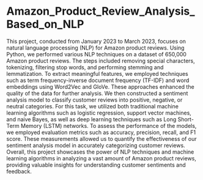 # Amazon_Product_Review_Analysis_Based_on_NLP
 This project, conducted from January 2023 to March 2023, focuses on natural language processing (NLP) for Amazon product reviews. Using Python, we performed various NLP techniques on a dataset of 650,000 Amazon product reviews. The steps included removing special characters, tokenizing, filtering stop words, and performing stemming and lemmatization.  To extract meaningful features, we employed techniques such as term frequency-inverse document frequency (TF-IDF) and word embeddings using Word2Vec and GloVe. These approaches enhanced the quality of the data for further analysis.  We then constructed a sentiment analysis model to classify customer reviews into positive, negative, or neutral categories. For this task, we utilized both traditional machine learning algorithms such as logistic regression, support vector machines, and naive Bayes, as well as deep learning techniques such as Long Short-Term Memory (LSTM) networks.  To assess the performance of the models, we employed evaluation metrics such as accuracy, precision, recall, and F1 score. These measurements allowed us to quantify the effectiveness of our sentiment analysis model in accurately categorizing customer reviews.  Overall, this project showcases the power of NLP techniques and machine learning algorithms in analyzing a vast amount of Amazon product reviews, providing valuable insights for understanding customer sentiments and feedback.
